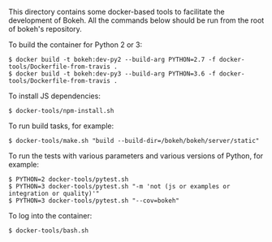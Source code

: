 This directory contains some docker-based tools to facilitate the development
of Bokeh. All the commands below should be run from the root of bokeh's
repository.

To build the container for Python 2 or 3:

    $ docker build -t bokeh:dev-py2 --build-arg PYTHON=2.7 -f docker-tools/Dockerfile-from-travis .
    $ docker build -t bokeh:dev-py3 --build-arg PYTHON=3.6 -f docker-tools/Dockerfile-from-travis .

To install JS dependencies:

    $ docker-tools/npm-install.sh

To run build tasks, for example:

    $ docker-tools/make.sh "build --build-dir=/bokeh/bokeh/server/static"

To run the tests with various parameters and various versions of Python, for example:

    $ PYTHON=2 docker-tools/pytest.sh
    $ PYTHON=3 docker-tools/pytest.sh "-m 'not (js or examples or integration or quality)'"
    $ PYTHON=3 docker-tools/pytest.sh "--cov=bokeh"

To log into the container:

    $ docker-tools/bash.sh
